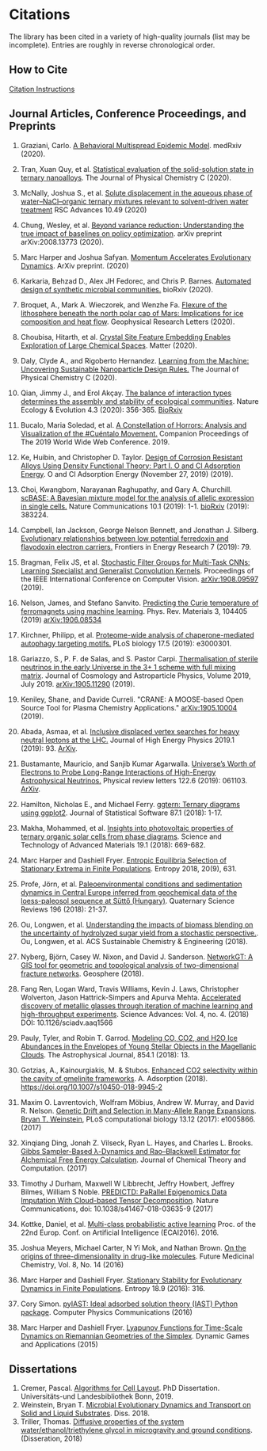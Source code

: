 # Citations

The library has been cited in a variety of high-quality journals (list may be incomplete). Entries are roughly in reverse chronological order.


## How to Cite

[Citation Instructions](CITATION.md)


## Journal Articles, Conference Proceedings, and Preprints
1. Graziani, Carlo. [A Behavioral Multispread Epidemic Model](https://www.medrxiv.org/content/10.1101/2020.08.24.20181107v1.abstract). medRxiv (2020).
1. Tran, Xuan Quy, et al. [Statistical evaluation of the solid-solution state in ternary nanoalloys](https://pubs.acs.org/doi/abs/10.1021/acs.jpcc.0c06813). The Journal of Physical Chemistry C (2020).
1. McNally, Joshua S., et al. [Solute displacement in the aqueous phase of water–NaCl–organic ternary mixtures relevant to solvent-driven water treatment](https://pubs.rsc.org/en/content/articlelanding/2020/RA/D0RA06361D) RSC Advances 10.49 (2020)
1. Chung, Wesley, et al. [Beyond variance reduction: Understanding the true impact of baselines on policy optimization](https://arxiv.org/abs/2008.13773). arXiv preprint arXiv:2008.13773 (2020).
1. Marc Harper and Joshua Safyan. [Momentum Accelerates Evolutionary Dynamics](https://arxiv.org/abs/2007.02449). ArXiv preprint. (2020)
1. Karkaria, Behzad D., Alex JH Fedorec, and Chris P. Barnes. [Automated design of synthetic microbial communities.](https://www.biorxiv.org/content/10.1101/2020.06.30.180281v1.abstract) bioRxiv (2020).
1. Broquet, A., Mark A. Wieczorek, and Wenzhe Fa. [Flexure of the lithosphere beneath the north polar cap of Mars: Implications for ice composition and heat flow](https://agupubs.onlinelibrary.wiley.com/doi/epdf/10.1029/2019GL086746). Geophysical Research Letters (2020).
1. Choubisa, Hitarth, et al. [Crystal Site Feature Embedding Enables Exploration of Large Chemical Spaces](https://www.sciencedirect.com/science/article/pii/S2590238520301879). Matter (2020).
1. Daly, Clyde A., and Rigoberto Hernandez. [Learning from the Machine: Uncovering Sustainable Nanoparticle Design Rules.](https://pubs.acs.org/doi/abs/10.1021/acs.jpcc.0c01195) The Journal of Physical Chemistry C (2020).
1. Qian, Jimmy J., and Erol Akçay. [The balance of interaction types determines the assembly and stability of ecological communities](https://www.nature.com/articles/s41559-020-1121-x). Nature Ecology & Evolution 4.3 (2020): 356-365. [BioRxiv](https://www.biorxiv.org/content/10.1101/643478v1.full)
1. Bucalo, Maria Soledad, et al. [A Constellation of Horrors: Analysis and Visualization of the #Cuéntalo Movement.](https://dl.acm.org/doi/abs/10.1145/3308560.3316459) Companion Proceedings of The 2019 World Wide Web Conference. 2019.
1. Ke, Huibin, and Christopher D. Taylor. [Design of Corrosion Resistant Alloys Using Density Functional Theory: Part I. O and Cl Adsorption Energy](https://papers.ssrn.com/sol3/papers.cfm?abstract_id=3491237). O and Cl Adsorption Energy (November 27, 2019) (2019).
1. Choi, Kwangbom, Narayanan Raghupathy, and Gary A. Churchill. [scBASE: A Bayesian mixture model for the analysis of allelic expression in single cells.](https://www.nature.com/articles/s41467-019-13099-0) Nature Communications 10.1 (2019): 1-1. [bioRxiv](https://www.biorxiv.org/content/10.1101/383224v3.full) (2019): 383224.
1. Campbell, Ian Jackson, George Nelson Bennett, and Jonathan J. Silberg. [Evolutionary relationships between low potential ferredoxin and flavodoxin electron carriers.](https://www.frontiersin.org/articles/10.3389/fenrg.2019.00079/full) Frontiers in Energy Research 7 (2019): 79.
1. Bragman, Felix JS, et al. [Stochastic Filter Groups for Multi-Task CNNs: Learning Specialist and Generalist Convolution Kernels](http://openaccess.thecvf.com/content_ICCV_2019/html/Bragman_Stochastic_Filter_Groups_for_Multi-Task_CNNs_Learning_Specialist_and_Generalist_ICCV_2019_paper.html). Proceedings of the IEEE International Conference on Computer Vision. [arXiv:1908.09597](https://arxiv.org/abs/1908.09597) (2019).
1. Nelson, James, and Stefano Sanvito. [Predicting the Curie temperature of ferromagnets using machine learning](https://journals.aps.org/prmaterials/abstract/10.1103/PhysRevMaterials.3.104405). Phys. Rev. Materials 3, 104405 (2019) [arXiv:1906.08534](https://arxiv.org/abs/1906.08534)
1. Kirchner, Philipp, et al. [Proteome-wide analysis of chaperone-mediated autophagy targeting motifs.](https://journals.plos.org/plosbiology/article?id=10.1371/journal.pbio.3000301) PLoS biology 17.5 (2019): e3000301.
1. Gariazzo, S., P. F. de Salas, and S. Pastor Carpi. [Thermalisation of sterile neutrinos in the early Universe in the 3+ 1 scheme with full mixing matrix](https://iopscience.iop.org/article/10.1088/1475-7516/2019/07/014).  Journal of Cosmology and Astroparticle Physics, Volume 2019, July 2019. [arXiv:1905.11290](https://arxiv.org/abs/1905.11290) (2019).
1. Keniley, Shane, and Davide Curreli. "CRANE: A MOOSE-based Open Source Tool for Plasma Chemistry Applications." [arXiv:1905.10004](https://arxiv.org/abs/1905.10004) (2019).
1. Abada, Asmaa, et al. [Inclusive displaced vertex searches for heavy neutral leptons at the LHC.](https://link.springer.com/article/10.1007/JHEP01(2019)093) Journal of High Energy Physics 2019.1 (2019): 93. [ArXiv](https://arxiv.org/abs/1807.10024).

1. Bustamante, Mauricio, and Sanjib Kumar Agarwalla. [Universe’s Worth of Electrons to Probe Long-Range Interactions of High-Energy Astrophysical Neutrinos.](https://journals.aps.org/prl/abstract/10.1103/PhysRevLett.122.061103) Physical review letters 122.6 (2019): 061103. [ArXiv](https://arxiv.org/abs/1808.02042).
1. Hamilton, Nicholas E., and Michael Ferry. [ggtern: Ternary diagrams using ggplot2](https://www.jstatsoft.org/article/view/v087c03). Journal of Statistical Software 87.1 (2018): 1-17.
1. Makha, Mohammed, et al. [Insights into photovoltaic properties of ternary organic solar cells from phase diagrams](https://www.tandfonline.com/doi/abs/10.1080/14686996.2018.1509275).  Science and Technology of Advanced Materials 19.1 (2018): 669-682.
1. Marc Harper and Dashiell Fryer. [Entropic Equilibria Selection of Stationary Extrema in Finite Populations](https://doi.org/10.3390/e20090631).  Entropy 2018, 20(9), 631.
1. Profe, Jörn, et al. [Paleoenvironmental conditions and sedimentation dynamics in Central Europe inferred from geochemical data of the loess-paleosol sequence at Süttő (Hungary)](https://www.sciencedirect.com/science/article/pii/S027737911730834X).  Quaternary Science Reviews 196 (2018): 21-37.
1. Ou, Longwen, et al. [Understanding the impacts of biomass blending on the uncertainty of hydrolyzed sugar yield from a stochastic perspective.](https://pubs.acs.org/doi/full/10.1021/acssuschemeng.8b02150#showReferences). Ou, Longwen, et al. ACS Sustainable Chemistry & Engineering (2018).
1. Nyberg, Björn, Casey W. Nixon, and David J. Sanderson. [NetworkGT: A GIS tool for geometric and topological analysis of two-dimensional fracture networks](https://pubs.geoscienceworld.org/gsa/geosphere/article/14/4/1618/531129/networkgt-a-gis-tool-for-geometric-and-topological).  Geosphere (2018).
1. Fang Ren, Logan Ward, Travis Williams, Kevin J. Laws, Christopher Wolverton, Jason Hattrick-Simpers and Apurva Mehta. [Accelerated discovery of metallic glasses through iteration of machine learning and high-throughput experiments](http://advances.sciencemag.org/content/4/4/eaaq1566.full).  Science Advances: Vol. 4, no. 4. (2018) DOI: 10.1126/sciadv.aaq1566
1. Pauly, Tyler, and Robin T. Garrod. [Modeling CO, CO2, and H2O Ice Abundances in the Envelopes of Young Stellar Objects in the Magellanic Clouds](http://iopscience.iop.org/article/10.3847/1538-4357/aaa96a/meta). The Astrophysical Journal, 854.1 (2018): 13.
1. Gotzias, A., Kainourgiakis, M. & Stubos. [Enhanced CO2 selectivity within the cavity of gmelinite frameworks](https://link.springer.com/article/10.1007%2Fs10450-018-9945-2). A. Adsorption (2018). https://doi.org/10.1007/s10450-018-9945-2
1. Maxim O. Lavrentovich, Wolfram Möbius, Andrew W. Murray, and David R. Nelson. [Genetic Drift and Selection in Many-Allele Range Expansions](http://journals.plos.org/ploscompbiol/article?id=10.1371/journal.pcbi.1005866). [Bryan T. Weinstein](https://github.com/btweinstein),  PLoS computational biology 13.12 (2017): e1005866. (2017)
1. Xinqiang Ding, Jonah Z. Vilseck, Ryan L. Hayes, and Charles L. Brooks. [Gibbs Sampler-Based λ-Dynamics and Rao–Blackwell Estimator for Alchemical Free Energy Calculation](http://pubs.acs.org/doi/abs/10.1021/acs.jctc.7b00204?src=recsys&journalCode=jctcce). Journal of Chemical Theory and Computation. (2017)
1. Timothy J Durham, Maxwell W Libbrecht, Jeffry Howbert, Jeffrey Bilmes, William S Noble. [PREDICTD: PaRallel Epigenomics Data Imputation With Cloud-based Tensor Decomposition](http://biorxiv.org/content/early/2017/04/04/123927).  Nature Communications, doi: 10.1038/s41467-018-03635-9 (2017)
1. Kottke, Daniel, et al. [Multi-class probabilistic active learning](http://ebooks.iospress.nl/publication/44803) Proc. of the 22nd Europ. Conf. on Artificial Intelligence (ECAI2016). 2016.
1. Joshua Meyers, Michael Carter, N Yi Mok, and Nathan Brown. [On the origins of three-dimensionality in drug-like molecules](http://www.future-science.com/doi/full/10.4155/fmc-2016-0095).  Future Medicinal Chemistry, Vol. 8, No. 14 (2016)
1. Marc Harper and Dashiell Fryer. [Stationary Stability for Evolutionary Dynamics in Finite Populations](http://www.mdpi.com/1099-4300/18/9/316/htm).  Entropy 18.9 (2016): 316.
1. Cory Simon. [pyIAST: Ideal adsorbed solution theory (IAST) Python package](http://www.sciencedirect.com/science/article/pii/S0010465515004403). Computer Physics Communications (2016)
1. Marc Harper and Dashiell Fryer. [Lyapunov Functions for Time-Scale Dynamics on Riemannian Geometries of the Simplex](https://link.springer.com/article/10.1007/s13235-014-0124-0). Dynamic Games and Applications (2015)

## Dissertations
1. Cremer, Pascal. [Algorithms for Cell Layout](http://hss.ulb.uni-bonn.de/2019/5428/5428.pdf). PhD Dissertation. Universitäts-und Landesbibliothek Bonn, 2019.
1. Weinstein, Bryan T. [Microbial Evolutionary Dynamics and Transport on Solid and Liquid Substrates](https://dash.harvard.edu/handle/1/40050028). Diss. 2018.
1. Triller, Thomas. [Diffusive properties of the system water/ethanol/triethylene glycol in microgravity and ground conditions](https://d-nb.info/1168324432/34). (Disseration, 2018) 


